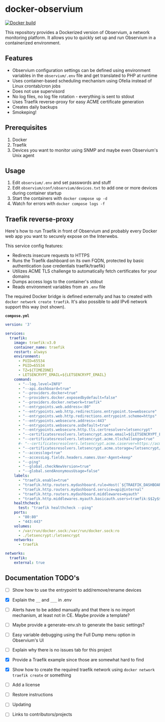 # docker-observium

[![Docker build](https://github.com/trick77/docker-observium/actions/workflows/build-images.yml/badge.svg)](https://github.com/trick77/docker-observium/actions/workflows/build-images.yml)

This repository provides a Dockerized version of Observium, a network monitoring platform. It allows you to quickly set up and run Observium in a containerized environment.

## Features

- Observium configuration settings can be defined using environment variables in the `observium/.env` file and get translated to PHP at runtime
- Uses container-based scheduling mechanism using Ofelia instead of Linux crontab/cron jobs
- Does not use supervisord
- No log files, no log file rotation - everything is sent to stdout
- Uses Traefik reverse-proxy for easy ACME certificate generation
- Creates daily backups
- Smokeping!

## Prerequisites
1. Docker
1. Traefik
1. Devices you want to monitor using SNMP and maybe even Observium's Unix agent

## Usage

1. Edit `observium/.env` and set passwords and stuff
1. Edit `observium/conf/observium/devices.txt` to add one or more devices during container startup
1. Start the containers with `docker compose up -d`
1. Watch for errors with `docker compose logs -f`

## Traefik reverse-proxy

Here's how to run Traefik in front of Observium and probably every Docker web app you want to securely expose on the Interwebs.

This service config features:
- Redirects insecure requests to HTTPS
- Runs the Traefik dashboard on its own FQDN, protected by basic authentication (use credentials traefik/traefik)
- Utilizes ACME TLS challenge to automatically fetch certificates for your domains
- Dumps access logs to the container's stdout
- Reads environment variables from an `.env` file

The required Docker bridge is defined externally and has to created with `docker network create traefik`. It's also possible to add IPv6 network support this way (not shown).

**`compose.yml`**
``` yml
version: '3'

services:
  traefik:
    image: traefik:v3.0
    container_name: traefik
    restart: always
    environment:
      - PUID=65534
      - PGID=65534
      - TZ=${TIMEZONE}
      - LETSENCRYPT_EMAIL=${LETSENCRYPT_EMAIL}
    command:
      - "--log.level=INFO"
      - "--api.dashboard=true"
      - "--providers.docker=true"
      - "--providers.docker.exposedbydefault=false"
      - "--providers.docker.network=traefik"
      - "--entrypoints.web.address=:80"
      - "--entrypoints.web.http.redirections.entrypoint.to=websecure"
      - "--entrypoints.web.http.redirections.entrypoint.scheme=https"
      - "--entrypoints.websecure.address=:443"
      - "--entrypoints.websecure.asDefault=true"
      - "--entrypoints.websecure.http.tls.certresolver=letsencrypt"
      - "--certificatesresolvers.letsencrypt.acme.email=${LETSENCRYPT_EMAIL}"
      - "--certificatesresolvers.letsencrypt.acme.tlschallenge=true"
      #- "--certificatesresolvers.letsencrypt.acme.caserver=https://acme-staging-v02.api.letsencrypt.org/directory"
      - "--certificatesresolvers.letsencrypt.acme.storage=/letsencrypt/acme.json"
      - "--accesslog=true"
      - "--accessLog.fields.headers.names.User-Agent=keep"
      - "--ping"
      - "--global.checkNewVersion=true"
      - "--global.sendAnonymousUsage=false"
    labels:
      - "traefik.enable=true"
      - "traefik.http.routers.mydashboard.rule=Host(`${TRAEFIK_DASHBOARD_FQDN}`)"
      - "traefik.http.routers.mydashboard.service=api@internal"
      - "traefik.http.routers.mydashboard.middlewares=myauth"
      - "traefik.http.middlewares.myauth.basicauth.users=traefik:$$2y$$05$$uuzfkHu9qpLnslD9reMTEu7KsTKaM5Gzy2jD77/5ciGO7mcVXxHB2"
    healthcheck:
      test: "traefik healthcheck --ping"
    ports:
      - "80:80"
      - "443:443"
    volumes:
      - /var/run/docker.sock:/var/run/docker.sock:ro
      - ./letsencrypt:/letsencrypt
    networks:
      - traefik

networks:
  traefik:
    external: true

```

## Documentation TODO's

- [ ] Show how to use the entrypoint to add/remove/rename devices
- [x] Explain the `__` and `___` in .env
- [ ] Alerts have to be added manually and that there is no import mechanism, at least not in CE. Maybe provide a template?
- [ ] Maybe provide a generate-env.sh to generate the basic settings?
- [ ] Easy variable debugging using the Full Dump menu option in Observium's UI
- [ ] Explain why there is no issues tab for this project
- [x] Provide a Traefik example since those are somewhat hard to find
- [x] Show how to create the required traefik network using `docker network traefik create` or something
- [ ] Add a license
- [ ] Restore instructions
- [ ] Updating
- [ ] Links to contributors/projects

